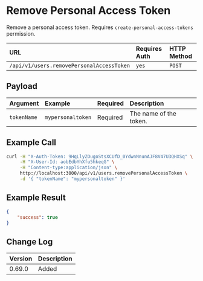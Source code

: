 # Remove Personal Access Token

Remove a personal access token. Requires `create-personal-access-tokens` permission.

| URL | Requires Auth | HTTP Method |
| :--- | :--- | :--- |
| `/api/v1/users.removePersonalAccessToken` | `yes` | `POST` |

## Payload

| Argument | Example | Required | Description |
| :--- | :--- | :--- | :--- |
| `tokenName` | `mypersonaltoken` | Required | The name of the token. |

## Example Call

```bash
curl -H "X-Auth-Token: 9HqLlyZOugoStsXCUfD_0YdwnNnunAJF8V47U3QHXSq" \
     -H "X-User-Id: aobEdbYhXfu5hkeqG" \
     -H "Content-type:application/json" \
     http://localhost:3000/api/v1/users.removePersonalAccessToken \
     -d '{ "tokenName": "mypersonaltoken" }'
```

## Example Result

```json
{
    "success": true
}
```

## Change Log

| Version | Description |
| :--- | :--- |
| 0.69.0 | Added |
